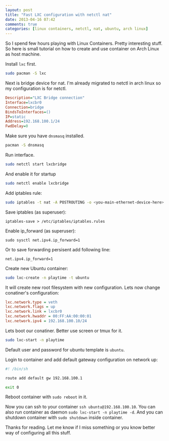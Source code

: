 ```yaml
---
layout: post
title: "Fast LXC configuration with netctl nat"
date: 2013-04-16 07:42
comments: true
categories: [linux containers, netctl, nat, ubuntu, arch linux]
---
```


So I spend few hours playing with Linux Containers. Pretty interesting stuff. So here is small tutorial on how to create and use container on Arch Linux as host machine.

<!--more-->

Install `lxc` first.
```sh
sudo pacman -S lxc
```

Next is bridge device for nat. I'm already migrated to netctl in arch linux so my configuration is for netctl.
```ini /etc/netctl/lxcbridge
Description="LXC Bridge connection"
Interface=lxcbr0
Connection=bridge
BindsToInterfaces=()
IP=static
Address=192.168.100.1/24
FwdDelay=0
```

Make sure you have `dnsmasq` installed.
```sh
pacman -S dnsmasq
```

Run interface.
```sh
sudo netctl start lxcbridge
```

And enable it for startup
```sh
sudo netctl enable lxcbridge
```

Add iptables rule:
```sh
sudo iptables -t nat -A POSTROUTING -o <you-main-ethernet-device-here> -j MASQUERADE
```

Save iptables (as superuser):
```
iptables-save > /etc/iptables/iptables.rules
```

Enable ip_forward (as superuser):
```
sudo sysctl net.ipv4.ip_forward=1
```
Or to save forwarding persisent add following line:
```text /etc/sysctl.conf
net.ipv4.ip_forward=1
```

Create new Ubuntu container:
```sh
sudo lxc-create -n playtime -t ubuntu
```

It will create new root filesystem with new configuration. Lets now change conatiner's configuration:
```ini /var/lib/lxc/playtime/config
lxc.network.type = veth
lxc.network.flags = up
lxc.network.link = lxcbr0
lxc.network.hwaddr = 00:FF:AA:00:00:01
lxc.network.ipv4 = 192.168.100.10/24
```

Lets boot our conatiner. Better use screen or tmux for it.
```sh
sudo lxc-start -n playtime
```

Default user and password for ubuntu template is `ubuntu`.

Login to container and add default gateway configuration on network up:
```sh /etc/network/if-up.d/routes
#! /bin/sh

route add default gw 192.168.100.1

exit 0
```

Reboot container with `sudo reboot` in it.

Now you can ssh to your container `ssh ubuntu@192.168.100.10`.
You can also run container as daemon `sudo lxc-start -n playtime -d`.
And you can shutdown container with `sudo shutdown` inside container.

Thanks for reading. Let me know if I miss something or you know better way of configuring all this stuff.
